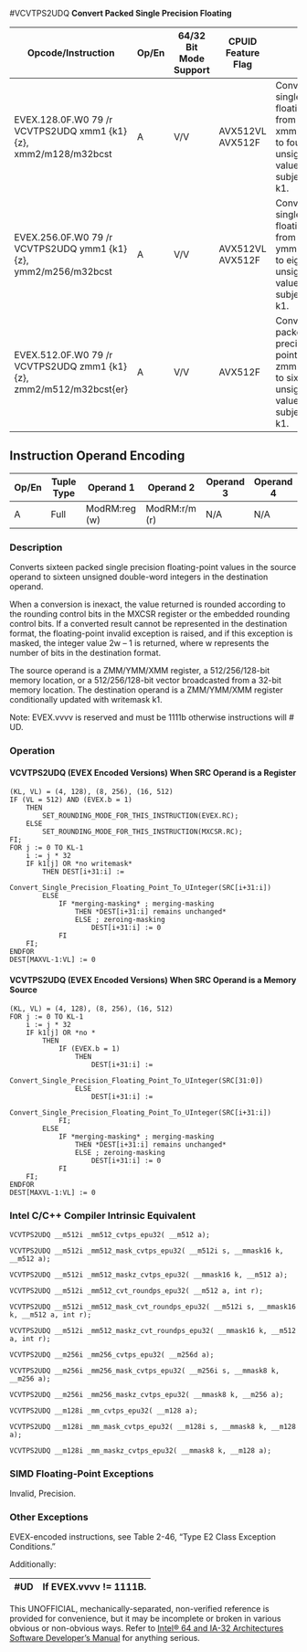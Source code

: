 #VCVTPS2UDQ
**Convert Packed Single Precision Floating**

| Opcode/Instruction                                                  | Op/En | 64/32 Bit Mode Support | CPUID Feature Flag | Description                                                                                                                                                        |
| ------------------------------------------------------------------- | ----- | ---------------------- | ------------------ | ------------------------------------------------------------------------------------------------------------------------------------------------------------------ |
| EVEX.128.0F.W0 79 /r VCVTPS2UDQ xmm1 {k1}{z}, xmm2/m128/m32bcst     | A     | V/V                    | AVX512VL AVX512F   | Convert four packed single precision floating-point values from xmm2/m128/m32bcst to four packed unsigned doubleword values in xmm1 subject to writemask k1.       |
| EVEX.256.0F.W0 79 /r VCVTPS2UDQ ymm1 {k1}{z}, ymm2/m256/m32bcst     | A     | V/V                    | AVX512VL AVX512F   | Convert eight packed single precision floating-point values from ymm2/m256/m32bcst to eight packed unsigned doubleword values in ymm1 subject to writemask k1.     |
| EVEX.512.0F.W0 79 /r VCVTPS2UDQ zmm1 {k1}{z}, zmm2/m512/m32bcst{er} | A     | V/V                    | AVX512F            | Convert sixteen packed single precision floating-point values from zmm2/m512/m32bcst to sixteen packed unsigned doubleword values in zmm1 subject to writemask k1. |

## Instruction Operand Encoding

| Op/En | Tuple Type | Operand 1     | Operand 2     | Operand 3 | Operand 4 |
| ----- | ---------- | ------------- | ------------- | --------- | --------- |
| A     | Full       | ModRM:reg (w) | ModRM:r/m (r) | N/A       | N/A       |

### Description

Converts sixteen packed single precision floating-point values in the source operand to sixteen unsigned double-word integers in the destination operand.

When a conversion is inexact, the value returned is rounded according to the rounding control bits in the MXCSR register or the embedded rounding control bits. If a converted result cannot be represented in the destination format, the floating-point invalid exception is raised, and if this exception is masked, the integer value 2w – 1 is returned, where w represents the number of bits in the destination format.

The source operand is a ZMM/YMM/XMM register, a 512/256/128-bit memory location, or a 512/256/128-bit vector broadcasted from a 32-bit memory location. The destination operand is a ZMM/YMM/XMM register conditionally updated with writemask k1.

Note: EVEX.vvvv is reserved and must be 1111b otherwise instructions will #​​​UD.

### Operation

#### VCVTPS2UDQ (EVEX Encoded Versions) When SRC Operand is a Register

```
(KL, VL) = (4, 128), (8, 256), (16, 512)
IF (VL = 512) AND (EVEX.b = 1)
    THEN
        SET_ROUNDING_MODE_FOR_THIS_INSTRUCTION(EVEX.RC);
    ELSE
        SET_ROUNDING_MODE_FOR_THIS_INSTRUCTION(MXCSR.RC);
FI;
FOR j := 0 TO KL-1
    i := j * 32
    IF k1[j] OR *no writemask*
        THEN DEST[i+31:i] :=
            Convert_Single_Precision_Floating_Point_To_UInteger(SRC[i+31:i])
        ELSE
            IF *merging-masking* ; merging-masking
                THEN *DEST[i+31:i] remains unchanged*
                ELSE ; zeroing-masking
                    DEST[i+31:i] := 0
            FI
    FI;
ENDFOR
DEST[MAXVL-1:VL] := 0

```

#### VCVTPS2UDQ (EVEX Encoded Versions) When SRC Operand is a Memory Source

```
(KL, VL) = (4, 128), (8, 256), (16, 512)
FOR j := 0 TO KL-1
    i := j * 32
    IF k1[j] OR *no *
        THEN
            IF (EVEX.b = 1)
                THEN
                    DEST[i+31:i] :=
            Convert_Single_Precision_Floating_Point_To_UInteger(SRC[31:0])
                ELSE
                    DEST[i+31:i] :=
            Convert_Single_Precision_Floating_Point_To_UInteger(SRC[i+31:i])
            FI;
        ELSE
            IF *merging-masking* ; merging-masking
                THEN *DEST[i+31:i] remains unchanged*
                ELSE ; zeroing-masking
                    DEST[i+31:i] := 0
            FI
    FI;
ENDFOR
DEST[MAXVL-1:VL] := 0

```

### Intel C/C++ Compiler Intrinsic Equivalent

```
VCVTPS2UDQ __m512i _mm512_cvtps_epu32( __m512 a);

```

```
VCVTPS2UDQ __m512i _mm512_mask_cvtps_epu32( __m512i s, __mmask16 k, __m512 a);

```

```
VCVTPS2UDQ __m512i _mm512_maskz_cvtps_epu32( __mmask16 k, __m512 a);

```

```
VCVTPS2UDQ __m512i _mm512_cvt_roundps_epu32( __m512 a, int r);

```

```
VCVTPS2UDQ __m512i _mm512_mask_cvt_roundps_epu32( __m512i s, __mmask16 k, __m512 a, int r);

```

```
VCVTPS2UDQ __m512i _mm512_maskz_cvt_roundps_epu32( __mmask16 k, __m512 a, int r);

```

```
VCVTPS2UDQ __m256i _mm256_cvtps_epu32( __m256d a);

```

```
VCVTPS2UDQ __m256i _mm256_mask_cvtps_epu32( __m256i s, __mmask8 k, __m256 a);

```

```
VCVTPS2UDQ __m256i _mm256_maskz_cvtps_epu32( __mmask8 k, __m256 a);

```

```
VCVTPS2UDQ __m128i _mm_cvtps_epu32( __m128 a);

```

```
VCVTPS2UDQ __m128i _mm_mask_cvtps_epu32( __m128i s, __mmask8 k, __m128 a);

```

```
VCVTPS2UDQ __m128i _mm_maskz_cvtps_epu32( __mmask8 k, __m128 a);

```

### SIMD Floating-Point Exceptions

Invalid, Precision.

### Other Exceptions

EVEX-encoded instructions, see Table 2-46, “Type E2 Class Exception Conditions.”

Additionally:

| #​​​UD | If EVEX.vvvv != 1111B. |
| ------ | ---------------------- |

This UNOFFICIAL, mechanically-separated, non-verified reference is provided for convenience, but it may be
incomplete or broken in various obvious or non-obvious
ways. Refer to [Intel® 64 and IA-32 Architectures Software Developer’s Manual](https://software.intel.com/en-us/download/intel-64-and-ia-32-architectures-sdm-combined-volumes-1-2a-2b-2c-2d-3a-3b-3c-3d-and-4) for anything serious.
